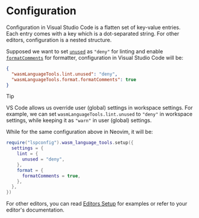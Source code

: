 # Configuration

Configuration in Visual Studio Code is a flatten set of key-value entries.
Each entry comes with a key which is a dot-separated string.
For other editors, configuration is a nested structure.

Supposed we want to set [`unused`](./lint.md#unused) as `"deny"` for linting and enable [`formatComments`](./format.md#formatcomments) for formatter,
configuration in Visual Studio Code will be:

```json
{
  "wasmLanguageTools.lint.unused": "deny",
  "wasmLanguageTools.format.formatComments": true
}
```

> [!TIP]
> VS Code allows us override user (global) settings in workspace settings.
> For example, we can set `wasmLanguageTools.lint.unused` to `"deny"` in workspace settings,
> while keeping it as `"warn"` in user (global) settings.

While for the same configuration above in Neovim, it will be:

```lua
require("lspconfig").wasm_language_tools.setup({
  settings = {
    lint = {
      unused = "deny",
    },
    format = {
      formatComments = true,
    },
  },
})
```

For other editors, you can read [Editors Setup](../guide/getting-started/editors.md) for examples or refer to your editor's documentation.
